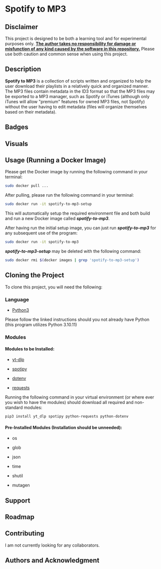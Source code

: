 # Spotify to MP3

## Disclaimer

This project is designed to be both a learning tool and for experimental purposes only. <u>**The author takes no responsibility for damage or misfunction of any kind caused by the software in this repository.**</u> Please use both caution and common sense when using this project.

## Description

**Spotify to MP3** is a collection of scripts written and organized to help the user download their playlists in a relatively quick and organized manner. The MP3 files contain metadata in the ID3 format so that the MP3 files may be exported to a MP3 manager, such as Spotify or iTunes (although only iTunes will allow "premium" features for owned MP3 files, not Spotify) without the user having to edit metadata (files will organize themselves based on their metadata).

## Badges

## Visuals

## Usage (Running a Docker Image)

Please get the Docker image by running the following command in your terminal:
```.sh
sudo docker pull ...
```

After pulling, please run the following command in your terminal:
```.sh
sudo docker run -it spotify-to-mp3-setup
```
This will automatically setup the required environment file and both build and run a new Docker image called ***spotify-to-mp3***.

After having run the initial setup image, you can just run ***spotify-to-mp3*** for any subsequent use of the program:
```.sh
sudo docker run -it spotify-to-mp3
```

***spotify-to-mp3-setup*** may be deleted with the following command:
```.sh
sudo docker rmi $(docker images | grep 'spotify-to-mp3-setup')
```

## Cloning the Project
To clone this project, you will need the following:
### Language
* [Python3](https://www.python.org/downloads/) 

Please follow the linked instructions should you not already have Python (this program utilizes Python 3.10.11)
### Modules
#### Modules to be Installed:
* [yt-dlp](https://github.com/yt-dlp/yt-dlp)

* [spotipy](https://github.com/spotipy-dev/spotipy)

* [dotenv]()

* [requests]()

Running the following command in your virtual environment (or where ever you wish to have the modules) should download all required and non-standard modules:
```.sh
pip3 install yt_dlp spotipy python-requests python-dotenv
```

#### Pre-Installed Modules (Installation should be unneeded):
* os

* glob

* json

* time

* shutil

* mutagen

## Support

## Roadmap

## Contributing

I am not currently looking for any collaborators.

## Authors and Acknowledgment

